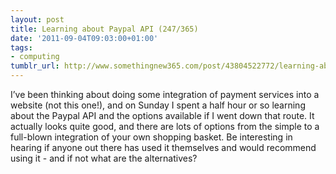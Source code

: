 ```yaml
---
layout: post
title: Learning about Paypal API (247/365)
date: '2011-09-04T09:03:00+01:00'
tags:
- computing
tumblr_url: http://www.somethingnew365.com/post/43804522772/learning-about-paypal-api-247365
---
```

I’ve been thinking about doing some integration of payment services into a website (not this one!), and on Sunday I spent a half hour or so learning about the Paypal API and the options available if I went down that route.
It actually looks quite good, and there are lots of options from the simple to a full-blown integration of your own shopping basket.
Be interesting in hearing if anyone out there has used it themselves and would recommend using it - and if not what are the alternatives?
